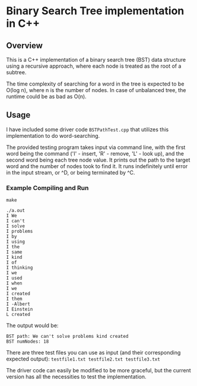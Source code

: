 # Binary Search Tree implementation in C++


## Overview

This is a C++ implementation of a binary search tree (BST) data structure using a recursive approach, where each node is treated as the root of a subtree.

The time complexity of searching for a word in the tree is expected to  be O(log n), where n is the number of nodes. In case of unbalanced tree, the runtime could be as bad as O(n).

## Usage
I have included some driver code ```BSTPathTest.cpp``` that utilizes this implementation to do word-searching. 

The provided testing program takes input via command line, with the first word being the command ('I' - insert, 'R' - remove, 'L' - look up), and the second word being each tree node value.
It prints out the path to the target word and the number of nodes took to find it.
It runs indefinitely until error in the input stream, or ^D, or being terminated by ^C.

### Example Compiling and Run
``` 
make

./a.out
I We
I can't
I solve
I problems
I by
I using
I the
I same
I kind
I of
I thinking
I we
I used
I when
I we
I created
I them
I -Albert
I Einstein
L created
```

The output would be: 
```
BST path: We can't solve problems kind created
BST numNodes: 18
```

There are three test files you can use as input (and their corresponding expected output): 
``` testfile1.txt testfile2.txt testfile3.txt ```

The driver code can easily be modified to be more graceful, but the current version has all the necessities to
test the implementation.





